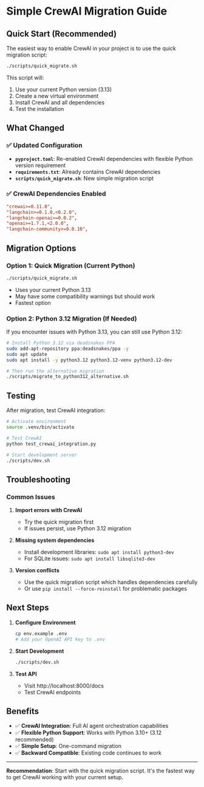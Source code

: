 # Simple CrewAI Migration Guide

## Quick Start (Recommended)

The easiest way to enable CrewAI in your project is to use the quick migration script:

```bash
./scripts/quick_migrate.sh
```

This script will:
1. Use your current Python version (3.13)
2. Create a new virtual environment
3. Install CrewAI and all dependencies
4. Test the installation

## What Changed

### ✅ **Updated Configuration**
- **`pyproject.toml`**: Re-enabled CrewAI dependencies with flexible Python version requirement
- **`requirements.txt`**: Already contains CrewAI dependencies
- **`scripts/quick_migrate.sh`**: New simple migration script

### ✅ **CrewAI Dependencies Enabled**
```toml
"crewai>=0.11.0",
"langchain>=0.1.0,<0.2.0",
"langchain-openai>=0.0.2",
"openai>=1.7.1,<2.0.0",
"langchain-community>=0.0.10",
```

## Migration Options

### Option 1: Quick Migration (Current Python)
```bash
./scripts/quick_migrate.sh
```
- Uses your current Python 3.13
- May have some compatibility warnings but should work
- Fastest option

### Option 2: Python 3.12 Migration (If Needed)
If you encounter issues with Python 3.13, you can still use Python 3.12:

```bash
# Install Python 3.12 via deadsnakes PPA
sudo add-apt-repository ppa:deadsnakes/ppa -y
sudo apt update
sudo apt install -y python3.12 python3.12-venv python3.12-dev

# Then run the alternative migration
./scripts/migrate_to_python312_alternative.sh
```

## Testing

After migration, test CrewAI integration:

```bash
# Activate environment
source .venv/bin/activate

# Test CrewAI
python test_crewai_integration.py

# Start development server
./scripts/dev.sh
```

## Troubleshooting

### Common Issues

1. **Import errors with CrewAI**
   - Try the quick migration first
   - If issues persist, use Python 3.12 migration

2. **Missing system dependencies**
   - Install development libraries: `sudo apt install python3-dev`
   - For SQLite issues: `sudo apt install libsqlite3-dev`

3. **Version conflicts**
   - Use the quick migration script which handles dependencies carefully
   - Or use `pip install --force-reinstall` for problematic packages

## Next Steps

1. **Configure Environment**
   ```bash
   cp env.example .env
   # Add your OpenAI API key to .env
   ```

2. **Start Development**
   ```bash
   ./scripts/dev.sh
   ```

3. **Test API**
   - Visit http://localhost:8000/docs
   - Test CrewAI endpoints

## Benefits

- ✅ **CrewAI Integration**: Full AI agent orchestration capabilities
- ✅ **Flexible Python Support**: Works with Python 3.10+ (3.12 recommended)
- ✅ **Simple Setup**: One-command migration
- ✅ **Backward Compatible**: Existing code continues to work

---

**Recommendation**: Start with the quick migration script. It's the fastest way to get CrewAI working with your current setup. 